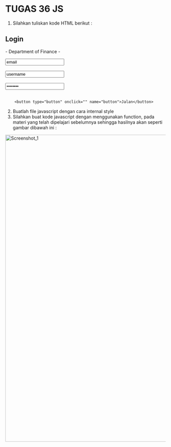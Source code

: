 # TUGAS 36 JS

1. Silahkan tuliskan kode HTML berikut :

<!DOCTYPE html>
<html lang="en" dir="ltr">
 <head>
        <meta charset="utf-8" />
        <title>Belajar Javascript - NIOMIC</title>
 </head>
 <body>
        <h2>Login</h2>
        <p class="">- Department of Finance -</p>
        <input type="email" id="" value="email" /> <br /><br />
        <input type="username" id="" value="username" /> <br /><br />
        <input type="password" class="" value="password" /> <br /><br />

        <button type="button" onclick="" name="button">Jalan</button>

 </body>
</html>

2. Buatlah file javascript dengan cara internal style
3. Silahkan buat kode javascript dengan menggunakan function, pada materi yang telah dipelajari sebelumnya sehingga hasilnya akan seperti gambar dibawah ini :

<img width="960" alt="Screenshot_1" src="https://lh4.googleusercontent.com/Tf8zeuWkKlPSG5Wdn1f_zw8mhuANEEQESP59cq40OK8XhcL6E-roza8L4YSzt632nq-90NdS0HfM_XDGHozJ-o6Gwc-Ocjgwa770dvKepejK3pbfWjoBn2yeoxZLG_FiYDAaFdkrwWwonaU"></img>
